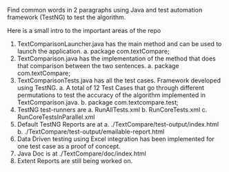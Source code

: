 Find common words in 2 paragraphs using Java and test automation framework (TestNG) to test the algorithm.

Here is a small intro to the important areas of the repo
1.	TextComparisonLauncher.java has the main method and can be used to launch the application.
  a.	package com.textCompare;
2.	TextComparison.java has the implementation of the method that does that comparison between the two sentences.
  a.	package com.textCompare;
3.	TextComparisonTests.java has all the test cases. Framework developed using TestNG.
  a.	A total of 12 Test Cases that go through different permutations to test the accuracy of the algorithm implemented in TextComparison.java.
  b.	package com.textcompare.test;
4.	TestNG test-runners are 
  a.	RunAllTests.xml
  b.	RunCoreTests.xml
  c.	RunCoreTestsInParallel.xml
5.	Default TestNG Reports are at
  a.	./TextCompare/test-output/index.html
  b.	./TextCompare/test-output/emailable-report.html
6.	Data Driven testing using Excel integration has been implemented for one test case as a proof of concept.
7.	Java Doc is at  ./TextCompare/doc/index.html
8.	Extent Reports are still being worked on.
